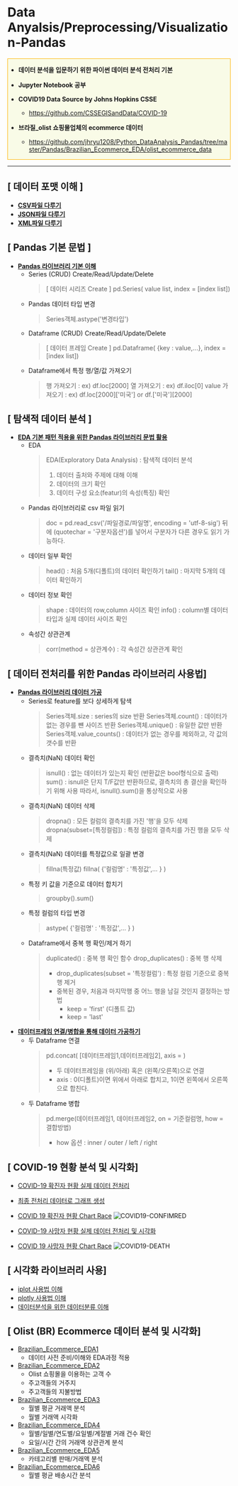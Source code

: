 # Data Anyalsis/Preprocessing/Visualization-Pandas
<div class="alert alert-block" style="border: 1px solid #FFB300;background-color:#F9FBE7;">

- <b>데이터 분석을 입문하기 위한 파이썬 데이터 분석 전처리 기본

- Jupyter Notebook 공부</b>

- <b>COVID19 Data Source by Johns Hopkins CSSE</b>
  - https://github.com/CSSEGISandData/COVID-19

- <b>브라질_olist 쇼핑몰업체의 ecommerce 데이터</b>
  - https://github.com/jhryu1208/Python_DataAnalysis_Pandas/tree/master/Pandas/Brazilian_Ecommerce_EDA/olist_ecommerce_data
</div>

---------

## [ 데이터 포맷 이해 ]

- [<b>CSV파일 다루기</b>](https://github.com/jhryu1208/Python_DataAnalysis_Pandas/blob/master/CSV_Practice.ipynb)
- [<b>JSON파일 다루기</b>](https://github.com/jhryu1208/Python_DataAnalysis_Pandas/blob/master/JSON_Practice.ipynb)
- [<b>XML파일 다루기</b>](https://github.com/jhryu1208/Python_DataAnalysis_Pandas/blob/master/XML_Practice.ipynb)

## [ Pandas 기본 문법 ]

- [<b>Pandas 라이브러리 기본 이해</b>](https://github.com/jhryu1208/Python_DataAnalysis_Pandas/blob/master/Pandas/Pandas_Basic.ipynb)
  - Series (CRUD) Create/Read/Update/Delete
      > [ 데이터 시리즈 Create ]
      > pd.Series( value list, index = [index list])
  - Pandas 데이터 타입 변경
      > Series객체.astype('변경타입')
  - Dataframe (CRUD) Create/Read/Update/Delete
      > [ 데이터 프레임 Create ]
      > pd.Dataframe( {key : value,...}, index = [index list])
  - Dataframe에서 특정 행/열/값 가져오기
      >행 가져오기 : ex) df.loc[2000]
      >열 가져오기 : ex) df.iloc[0]
      >value 가져오기 : ex) df.loc[2000]['미국'] or df.['미국'][2000]

## [ 탐색적 데이터 분석 ]

- [<b>EDA 기본 패턴 적용을 위한 Pandas 라이브러리 문법 활용</b>](https://github.com/jhryu1208/Python_DataAnalysis_Pandas/blob/master/Pandas/Pandas_EDA.ipynb)
  - EDA
    >EDA(Exploratory Data Analysis) : 탐색적 데이터 분석
    >  1. 데이터 출처와 주제에 대해 이해
    >  2. 데이터의 크기 확인
    >  3. 데이터 구성 요소(featur)의 속성(특징) 확인
  - Pandas 라이브러리로 csv 파일 읽기
    >  doc = pd.read_csv('/파일경로/파일명', encoding = 'utf-8-sig')
    > 뒤에 (quotechar = '구분자옵션')를 넣어서 구분자가 다른 경우도 읽기 가능하다.
  - 데이터 일부 확인
    > head() : 처음 5개(디폴트)의 데이터 확인하기
    > tail() : 마지막 5개의 데이터 확인하기
  - 데이터 정보 확인
    > shape : 데이터의 row,column 사이즈 확인
    > info() : column별 데이터타입과 실제 데이터 사이즈 확인
  - 속성간 상관관계
    > corr(method = 상관계수) : 각 속성간 상관관계 확인

## [ 데이터 전처리를 위한 Pandas 라이브러리 사용법]

- [<b>Pandas 라이브러리 데이터 가공</b>](https://github.com/jhryu1208/Python_DataAnalysis_Pandas/blob/master/Pandas/Pandas_Data_Processing.ipynb)
  - Series로 feature를 보다 상세하게 탐색
    > Series객체.size             : series의 size 반환
    > Series객체.count()          : 데이터가 없는 경우를 뺸 사이즈 반환
    > Series객체.unique()         : 유일한 값만 반환
    > Series객체.value_counts()   : 데이터가 없는 경우를 제외하고, 각 값의 갯수를 반환
  - 결측치(NaN) 데이터 확인
    > isnull() : 없는 데이터가 있는지 확인 (반환값은 bool형식으로 출력)
    > sum() : isnull은 단지 T/F값만 반환하므로, 결측치의 총 결산을 확인하기 위해 사용
    > 따라서, isnull().sum()을 통상적으로 사용
  - 결측치(NaN) 데이터 삭제
    > dropna() : 모든 컬럼의 결측치를 가진 '행'을 모두 삭제
    > dropna(subset=[특정컬럼]) : 특정 컬럼의 결측치를 가진 행을 모두 삭제
  - 결측치(NaN) 데이터를 특정값으로 일괄 변경
    > fillna(특정값)
    > fillna( {'컬럼명' : '특정값',... } )
  - 특정 키 값을 기준으로 데이터 합치기
    > groupby().sum()
  - 특정 컬럼의 타입 변경
    > astype(  {'컬럼명' : '특정값',... } )
  - Dataframe에서 중복 행 확인/제거 하기
    >duplicated() : 중복 행 확인 함수
    >drop_duplicates() : 중복 행 삭제
    > - drop_duplicates(subset = '특정컬럼') : 특정 컬럼 기준으로 중복 행 제거
    > - 중복된 경우, 처음과 마지막행 중 어느 행을 남길 것인지 결정하는 방법
    >   - keep = 'first' (디폴트 값)
    >   - keep = 'last'
- [<b>데이터프레임 연결/병합을 통해 데이터 가공하기</b>](https://github.com/jhryu1208/Python_DataAnalysis_Pandas/blob/master/Pandas/Pandas_Merge_Concat.ipynb)
  - 두 Dataframe 연결
    >pd.concat( [데이터프레임1,데이터프레임2], axis = )
    > - 두 데이터프레임을 (위/아래) 혹은 (왼쪽/오른쪽)으로 연결
    > - axis : 0(디폴트)이면 위에서 아래로 합치고, 1이면 왼쪽에서 오른쪽으로 합친다.
  - 두 Dataframe 병합
    > pd.merge(데이터프레임1, 데이터프레임2, on = 기준컬럼명, how = 결합방법)
    > - how 옵션 : inner / outer / left / right

## [ COVID-19 현황 분석 및 시각화]

- [COVID-19 확진자 현황 실제 데이터 전처리](https://github.com/jhryu1208/Python_DataAnalysis_Pandas/blob/master/Pandas/Pandas_Real_Data_Processing.ipynb)
- [최종 전처리 데이터로 그래프 생성](https://github.com/jhryu1208/Python_DataAnalysis_Pandas/blob/master/Pandas/Pandas_Graph.ipynb)

- [COVID 19 확진자 현황 Chart Race](https://public.flourish.studio/visualisation/3282433/)
    ![COVID19-CONFIMRED](https://user-images.githubusercontent.com/53929665/90008809-e4078980-dcd7-11ea-8bae-7973bafbbbf2.gif)

- [COVID-19 사망자 현황 실제 데이터 전처리 및 시각화](https://github.com/jhryu1208/Python_DataAnalysis_Pandas/blob/master/Pandas/COVID19-Death-Accumulation.ipynb)
- [COVID 19 사망자 현황 Chart Race](https://public.flourish.studio/visualisation/3285190/)
    ![COVID19-DEATH](https://user-images.githubusercontent.com/53929665/90008305-1664b700-dcd7-11ea-83cf-1f52b50ce198.gif)


## [ 시각화 라이브러리 사용]

- [iplot 사용법 이해](https://github.com/jhryu1208/Python_DataAnalysis_Pandas/blob/master/Pandas/Pandas_Visualization_Iplot.ipynb)
- [plotly 사용법 이해](https://github.com/jhryu1208/Python_DataAnalysis_Pandas/blob/master/Pandas/Pandas_Visualization_Plotly.ipynb)
- [데이터분석을 위한 데이터분류 이해](https://github.com/jhryu1208/Python_DataAnalysis_Pandas/blob/master/Pandas/Deep_Data_and_Visual.ipynb)

## [ Olist (BR) Ecommerce 데이터 분석 및 시각화]

- [Brazilian_Ecommerce_EDA1](https://github.com/jhryu1208/Python_DataAnalysis_Pandas/blob/master/Pandas/Brazilian_Ecommerce_EDA/BEE1.ipynb)
  - 데이터 사전 준비/이해와 EDA과정 적용
- [Brazilian_Ecommerce_EDA2](https://github.com/jhryu1208/Python_DataAnalysis_Pandas/blob/master/Pandas/Brazilian_Ecommerce_EDA/BEE2.ipynb)
  - Olist 쇼핑몰을 이용하는 고객 수
  - 주고객들의 거주지
  - 주고객들의 지불방법
- [Brazilian_Ecommerce_EDA3](https://github.com/jhryu1208/Python_DataAnalysis_Pandas/blob/master/Pandas/Brazilian_Ecommerce_EDA/BEE3.ipynb)
  - 월별 평균 거래액 분석
  - 월별 거래액 시각화
- [Brazilian_Ecommerce_EDA4](https://github.com/jhryu1208/Python_DataAnalysis_Pandas/blob/master/Pandas/Brazilian_Ecommerce_EDA/BEE4.ipynb)
  - 월별/일별/연도별/요일별/계절별 거래 건수 확인
  - 요일/시간 간의 거래액 상관관계 분석
- [Brazilian_Ecommerce_EDA5](https://github.com/jhryu1208/Python_DataAnalysis_Pandas/blob/master/Pandas/Brazilian_Ecommerce_EDA/BEE5.ipynb)
  - 카테고리별 판매/거래액 분석
- [Brazilian_Ecommerce_EDA6](https://github.com/jhryu1208/Python_DataAnalysis_Pandas/blob/master/Pandas/Brazilian_Ecommerce_EDA/BEE6.ipynb)
  - 월별 평균 배송시간 분석
